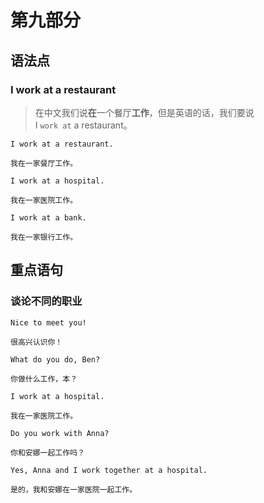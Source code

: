# 第九部分

## 语法点

### I work at a restaurant

> 在中文我们说**在**一个餐厅**工作**，但是英语的话，我们要说  
> I `work at` a restaurant。

```text
I work at a restaurant.

我在一家餐厅工作。
```

```text
I work at a hospital.

我在一家医院工作。
```

```text
I work at a bank.

我在一家银行工作。
```

## 重点语句

### 谈论不同的职业

```text
Nice to meet you!

很高兴认识你！
```

```text
What do you do, Ben?

你做什么工作，本？
```

```text
I work at a hospital.

我在一家医院工作。
```

```text
Do you work with Anna?

你和安娜一起工作吗？
```

```text
Yes, Anna and I work together at a hospital.

是的，我和安娜在一家医院一起工作。
```
